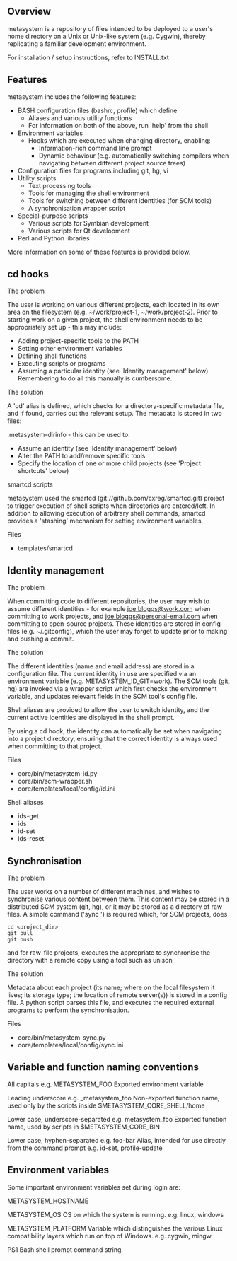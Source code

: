 Overview
--------

metasystem is a repository of files intended to be deployed to a user's home directory on a Unix or Unix-like system (e.g. Cygwin), thereby replicating a familiar development environment.

For installation / setup instructions, refer to INSTALL.txt


Features
--------

metasystem includes the following features:

* BASH configuration files (bashrc, profile) which define
  * Aliases and various utility functions
  * For information on both of the above, run 'help' from the shell
* Environment variables
  * Hooks which are executed when changing directory, enabling:
    * Information-rich command line prompt
    * Dynamic behaviour (e.g. automatically switching compilers when navigating between different project source trees)
* Configuration files for programs including git, hg, vi
* Utility scripts
  * Text processing tools
  * Tools for managing the shell environment
  * Tools for switching between different identities (for SCM tools)
  * A synchronisation wrapper script
* Special-purpose scripts
  * Various scripts for Symbian development
  * Various scripts for Qt development
* Perl and Python libraries

More information on some of these features is provided below.


cd hooks
--------

The problem

The user is working on various different projects, each located in its own area on the filesystem (e.g. ~/work/project-1, ~/work/project-2).  Prior to starting work on a given project, the shell environment needs to be appropriately set up - this may include:

* Adding project-specific tools to the PATH
* Setting other environment variables
* Defining shell functions
* Executing scripts or programs
* Assuming a particular identity (see 'Identity management' below)
Remembering to do all this manually is cumbersome.

The solution

A 'cd' alias is defined, which checks for a directory-specific metadata file, and if found, carries out the relevant setup.  The metadata is stored in two files:

.metasystem-dirinfo - this can be used to:

* Assume an identity (see 'Identity management' below)
* Alter the PATH to add/remove specific tools
* Specify the location of one or more child projects (see 'Project shortcuts' below)

smartcd scripts

metasystem used the smartcd (git://github.com/cxreg/smartcd.git) project to trigger execution of shell scripts when directories are entered/left.  In addition to allowing execution of arbitrary shell commands, smartcd provides a 'stashing' mechanism for setting environment variables.

Files

* templates/smartcd


Identity management
-------------------

The problem

When committing code to different repositories, the user may wish to assume different identities - for example joe.bloggs@work.com when committing to work projects, and joe.bloggs@personal-email.com when committing to open-source projects.  These identities are stored in config files (e.g. ~/.gitconfig), which the user may forget to update prior to making and pushing a commit.

The solution

The different identities (name and email address) are stored in a
configuration file.  The current identity in use are specified via an environment variable (e.g. METASYSTEM_ID_GIT=work).  The SCM tools (git, hg) are invoked via a wrapper script which first checks the environment variable, and updates relevant fields in the SCM tool's config file.

Shell aliases are provided to allow the user to switch identity, and the current active identities are displayed in the shell prompt.

By using a cd hook, the identity can automatically be set when navigating into a project directory, ensuring that the correct identity is always used when committing to that project.

Files

* core/bin/metasystem-id.py
* core/bin/scm-wrapper.sh
* core/templates/local/config/id.ini

Shell aliases

* ids-get
* ids
* id-set
* ids-reset


Synchronisation
---------------

The problem

The user works on a number of different machines, and wishes to synchronise various content between them.  This content may be stored in a distributed SCM system (git, hg), or it may be stored as a directory of raw files.  A simple command ('sync <project>') is required which, for SCM projects, does

	cd <project_dir>
	git pull
	git push

and for raw-file projects, executes the appropriate to synchronise the directory with a remote copy using a tool such as unison

The solution

Metadata about each project (its name; where on the local filesystem it lives; its storage type; the location of remote server(s)) is stored in a config file.  A python script parses this file, and executes the required external programs to perform the synchronisation.

Files

* core/bin/metasystem-sync.py
* core/templates/local/config/sync.ini


Variable and function naming conventions
----------------------------------------

All capitals
e.g. METASYSTEM_FOO
Exported environment variable

Leading underscore
e.g. _metasystem_foo
Non-exported function name, used only by the scripts inside $METASYSTEM_CORE_SHELL/home

Lower case, underscore-separated
e.g. metasystem_foo
Exported function name, used by scripts in $METASYSTEM_CORE_BIN

Lower case, hyphen-separated
e.g. foo-bar
Alias, intended for use directly from the command prompt
e.g. id-set, profile-update


Environment variables
---------------------

Some important environment variables set during login are:

METASYSTEM_HOSTNAME

METASYSTEM_OS
OS on which the system is running.
e.g. linux, windows

METASYSTEM_PLATFORM
Variable which distinguishes the various Linux compatibility layers which run on top of Windows.
e.g. cygwin, mingw

PS1
Bash shell prompt command string.
